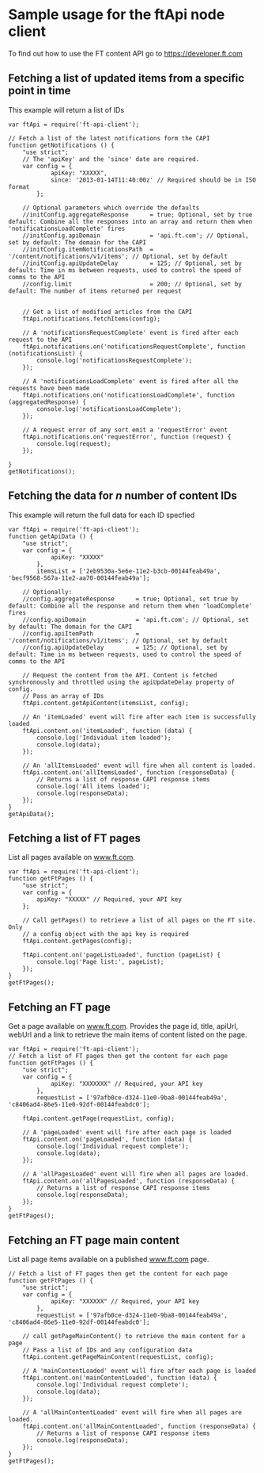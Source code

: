 Sample usage for the ftApi node client
======================================
To find out how to use the FT content API go to <https://developer.ft.com>


Fetching a list of updated items from a specific point in time
-------------
This example will return a list of IDs

	var ftApi = require('ft-api-client');

	// Fetch a list of the latest notifications form the CAPI
	function getNotifications () {
		"use strict";
		// The 'apiKey' and the 'since' date are required.
		var config = {
				apiKey: "XXXXX",
				since: '2013-01-14T11:40:00z' // Required should be in ISO format
			};

		// Optional parameters which override the defaults
		//initConfig.aggregateResponse		= true; Optional, set by true default: Combine all the responses into an array and return them when 'notificationsLoadComplete' fires
		//initConfig.apiDomain				= 'api.ft.com'; // Optional, set by default: The domain for the CAPI
		//initConfig.itemNotificationsPath	= '/content/notifications/v1/items'; // Optional, set by default
		//initConfig.apiUpdateDelay			= 125; // Optional, set by default: Time in ms between requests, used to control the speed of comms to the API
		//config.limit						= 200; // Optional, set by default: The number of items returned per request


		// Get a list of modified articles from the CAPI
		ftApi.notifications.fetchItems(config);

		// A 'notificationsRequestComplete' event is fired after each request to the API
		ftApi.notifications.on('notificationsRequestComplete', function (notificationsList) {
			console.log('notificationsRequestComplete');
		});

		// A 'notificationsLoadComplete' event is fired after all the requests have been made
		ftApi.notifications.on('notificationsLoadComplete', function (aggregatedResponse) {
			console.log('notificationsLoadComplete');
		});

		// A request error of any sort emit a 'requestError' event
		ftApi.notifications.on('requestError', function (request) {
			console.log(request);
		});

	}
	getNotifications();

Fetching the data for *n* number of content IDs
-------------
This example will return the full data for each ID specfied

	var ftApi = require('ft-api-client');
	function getApiData () {
		"use strict";
		var config = {
				apiKey: "XXXXX"
			},
			itemsList = ['2eb9530a-5e6e-11e2-b3cb-00144feab49a', 'becf9568-567a-11e2-aa70-00144feab49a'];

		// Optionally:
		//config.aggregateResponse		= true; Optional, set true by default: Combine all the response and return them when 'loadComplete' fires
		//config.apiDomain				= 'api.ft.com'; // Optional, set by default: The domain for the CAPI
		//config.apiItemPath			= '/content/notifications/v1/items'; // Optional, set by default
		//config.apiUpdateDelay			= 125; // Optional, set by default: Time in ms between requests, used to control the speed of comms to the API

		// Request the content from the API. Content is fetched synchronously and throttled using the apiUpdateDelay property of config.
		// Pass an array of IDs
		ftApi.content.getApiContent(itemsList, config);

		// An 'itemLoaded' event will fire after each item is successfully loaded
		ftApi.content.on('itemLoaded', function (data) {
			console.log('Individual item loaded');
			console.log(data);
		});

		// An 'allItemsLoaded' event will fire when all content is loaded.
		ftApi.content.on('allItemsLoaded', function (responseData) {
			// Returns a list of response CAPI response items
			console.log('All items loaded');
			console.log(responseData);
		});
	}
	getApiData();

Fetching a list of FT pages 
-------------
List all pages available on www.ft.com.

	var ftApi = require('ft-api-client');
	function getFtPages () {
		"use strict";
		var config = {
			apiKey: "XXXXX" // Required, your API key
		}; 
		
		// Call getPages() to retrieve a list of all pages on the FT site. Only 
		// a config object with the api key is required
		ftApi.content.getPages(config);

		ftApi.content.on('pageListLoaded', function (pageList) {
			console.log('Page list:', pageList);
		});
	}
	getFtPages();


Fetching an FT page
-------------
Get a page available on www.ft.com. Provides the page id, title, apiUrl, webUrl and a link to retrieve the main items of content listed on the page.

	var ftApi = require('ft-api-client');
	// Fetch a list of FT pages then get the content for each page
	function getFtPages () {
		"use strict";
		var config = {
				apiKey: "XXXXXXX" // Required, your API key
			},
			requestList = ['97afb0ce-d324-11e0-9ba8-00144feab49a', 'c8406ad4-86e5-11e0-92df-00144feabdc0'];

		ftApi.content.getPage(requestList, config);

		// A 'pageLoaded' event will fire after each page is loaded
		ftApi.content.on('pageLoaded', function (data) {
			console.log('Individual request complete');
			console.log(data);
		});

		// A 'allPagesLoaded' event will fire when all pages are loaded.
		ftApi.content.on('allPagesLoaded', function (responseData) {
			// Returns a list of response CAPI response items
			console.log(responseData);
		});
	}
	getFtPages();

Fetching an FT page main content
-------------
List all page items available on a published www.ft.com page.

	// Fetch a list of FT pages then get the content for each page
	function getFtPages () {
		"use strict";
		var config = {
				apiKey: "XXXXXX" // Required, your API key
			},
			requestList = ['97afb0ce-d324-11e0-9ba8-00144feab49a', 'c8406ad4-86e5-11e0-92df-00144feabdc0'];

		// call getPageMainContent() to retrieve the main content for a page
		// Pass a list of IDs and any configuration data
		ftApi.content.getPageMainContent(requestList, config);

		// A 'mainContentLoaded' event will fire after each page is loaded
		ftApi.content.on('mainContentLoaded', function (data) {
			console.log('Individual request complete');
			console.log(data);
		});

		// A 'allMainContentLoaded' event will fire when all pages are loaded.
		ftApi.content.on('allMainContentLoaded', function (responseData) {
			// Returns a list of response CAPI response items
			console.log(responseData);
		});
	}
	getFtPages();